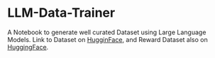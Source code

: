 # LLM-Data-Trainer
A Notebook to generate well curated Dataset using Large Language Models.
Link to Dataset on [HugginFace](https://huggingface.co/datasets/eddyejembi/PoemLib), and Reward Dataset also on [HuggingFace](https://huggingface.co/datasets/eddyejembi/PoemLib_Reward).
